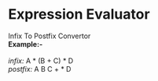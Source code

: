 # Expression Evaluator
Infix To Postfix Convertor</br>
<b>Example:- </b></br></br>
*infix:*  A * (B + C) * D </br>
*postfix:*  A B C + * D </br>
